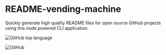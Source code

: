 # README-vending-machine
Quickly generate high quality README files for open source GitHub projects using this node powered CLI application.

![GitHub top language](https://img.shields.io/github/languages/top/coderjake91/README-vending-machine)

![GitHub](https://img.shields.io/github/license/coderjake91/README-vending-machine)